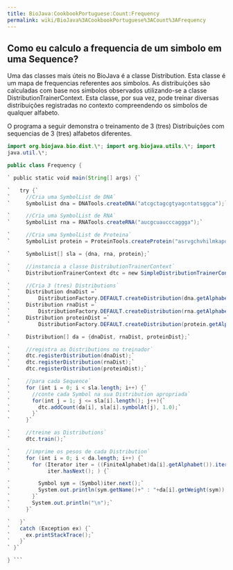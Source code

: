 ```yaml
---
title: BioJava:CookbookPortuguese:Count:Frequency
permalink: wiki/BioJava%3ACookbookPortuguese%3ACount%3AFrequency
---
```


Como eu calculo a frequencia de um simbolo em uma Sequence?
-----------------------------------------------------------

Uma das classes mais úteis no BioJava é a classe Distribution. Esta
classe é um mapa de frequencias referentes aos simbolos. As
distribuições são calculadas com base nos simbolos observados
utilizando-se a classe DistributionTrainerContext. Esta classe, por sua
vez, pode treinar diversas distribuições registradas no contexto
compreendendo os simbolos de qualquer alfabeto.

O programa a seguir demonstra o treinamento de 3 (tres) Distribuições
com sequencias de 3 (tres) alfabetos diferentes.

```java import org.biojava.bio.seq.\*; import org.biojava.bio.symbol.\*;
import org.biojava.bio.dist.\*; import org.biojava.utils.\*; import
java.util.\*;

public class Frequency {

` public static void main(String[] args) {`

`   try {`  
`     //Cria uma SymbolList de DNA`  
`     SymbolList dna = DNATools.createDNA("atcgctagcgtyagcntatsggca");`

`     //Cria uma SymbolList de RNA`  
`     SymbolList rna = RNATools.createRNA("aucgcuaucccaggga");`

`     //Cria uma SymbolList de Proteina`  
`     SymbolList protein = ProteinTools.createProtein("asrvgchvhilmkapqrt");`

`     SymbolList[] sla = {dna, rna, protein};`

`     //instancia a classe DistributionTrainerContext`  
`     DistributionTrainerContext dtc = new SimpleDistributionTrainerContext();`

`     //Cria 3 (tres) Distributions`  
`     Distribution dnaDist =`  
`         DistributionFactory.DEFAULT.createDistribution(dna.getAlphabet());`  
`     Distribution rnaDist =`  
`         DistributionFactory.DEFAULT.createDistribution(rna.getAlphabet());`  
`     Distribution proteinDist =`  
`         DistributionFactory.DEFAULT.createDistribution(protein.getAlphabet());`

`     Distribution[] da = {dnaDist, rnaDist, proteinDist};`

`     //registra as Distributions no treinador`  
`     dtc.registerDistribution(dnaDist);`  
`     dtc.registerDistribution(rnaDist);`  
`     dtc.registerDistribution(proteinDist);`

`     //para cada Sequence`  
`     for (int i = 0; i < sla.length; i++) {`  
`       //conte cada Symbol na sua Distribution apropriada`  
`       for(int j = 1; j <= sla[i].length(); j++){`  
`         dtc.addCount(da[i], sla[i].symbolAt(j), 1.0);`  
`       }`  
`     }`

`     //treine as Distributions`  
`     dtc.train();`

`     //imprime os pesos de cada Distribution`  
`     for (int i = 0; i < da.length; i++) {`  
`       for (Iterator iter = ((FiniteAlphabet)da[i].getAlphabet()).iterator();`  
`            iter.hasNext(); ) {`

`         Symbol sym = (Symbol)iter.next();`  
`         System.out.println(sym.getName()+" : "+da[i].getWeight(sym));`  
`       }`  
`       System.out.println("\n");`  
`     }`

`   }`  
`   catch (Exception ex) {`  
`     ex.printStackTrace();`  
`   }`  
` }`

} ```
